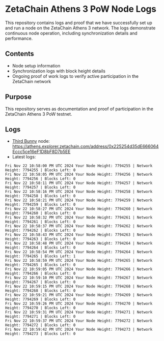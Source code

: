 # ZetaChain Athens 3 PoW Node Logs
This repository contains logs and proof that we have successfully set up and run a node on the ZetaChain Athens 3 network. The logs demonstrate continuous node operation, including synchronization details and performance.

## Contents
- Node setup information
- Synchronization logs with block height details
- Ongoing proof of work logs to verify active participation in the ZetaChain network

## Purpose
This repository serves as documentation and proof of participation in the ZetaChain Athens 3 PoW testnet.

## Logs

- [Third Bunny](https://thirdbunny.xyz/) node: https://athens.explorer.zetachain.com/address/0x225254d35dE666064Eccc5ce16eF1D8bF8D7b5EE
- Latest logs:
```
Fri Nov 22 10:58:00 PM UTC 2024 Your Node Height: 7794255 | Network Height: 7794255 | Blocks Left: 0
Fri Nov 22 10:58:05 PM UTC 2024 Your Node Height: 7794256 | Network Height: 7794256 | Blocks Left: 0
Fri Nov 22 10:58:11 PM UTC 2024 Your Node Height: 7794257 | Network Height: 7794257 | Blocks Left: 0
Fri Nov 22 10:58:16 PM UTC 2024 Your Node Height: 7794258 | Network Height: 7794258 | Blocks Left: 0
Fri Nov 22 10:58:21 PM UTC 2024 Your Node Height: 7794259 | Network Height: 7794259 | Blocks Left: 0
Fri Nov 22 10:58:27 PM UTC 2024 Your Node Height: 7794260 | Network Height: 7794260 | Blocks Left: 0
Fri Nov 22 10:58:32 PM UTC 2024 Your Node Height: 7794261 | Network Height: 7794261 | Blocks Left: 0
Fri Nov 22 10:58:37 PM UTC 2024 Your Node Height: 7794262 | Network Height: 7794262 | Blocks Left: 0
Fri Nov 22 10:58:43 PM UTC 2024 Your Node Height: 7794263 | Network Height: 7794263 | Blocks Left: 0
Fri Nov 22 10:58:48 PM UTC 2024 Your Node Height: 7794264 | Network Height: 7794264 | Blocks Left: 0
Fri Nov 22 10:58:54 PM UTC 2024 Your Node Height: 7794264 | Network Height: 7794265 | Blocks Left: 1
Fri Nov 22 10:58:59 PM UTC 2024 Your Node Height: 7794265 | Network Height: 7794265 | Blocks Left: 0
Fri Nov 22 10:59:05 PM UTC 2024 Your Node Height: 7794266 | Network Height: 7794266 | Blocks Left: 0
Fri Nov 22 10:59:10 PM UTC 2024 Your Node Height: 7794267 | Network Height: 7794267 | Blocks Left: 0
Fri Nov 22 10:59:15 PM UTC 2024 Your Node Height: 7794268 | Network Height: 7794268 | Blocks Left: 0
Fri Nov 22 10:59:21 PM UTC 2024 Your Node Height: 7794269 | Network Height: 7794269 | Blocks Left: 0
Fri Nov 22 10:59:26 PM UTC 2024 Your Node Height: 7794270 | Network Height: 7794270 | Blocks Left: 0
Fri Nov 22 10:59:31 PM UTC 2024 Your Node Height: 7794271 | Network Height: 7794271 | Blocks Left: 0
Fri Nov 22 10:59:37 PM UTC 2024 Your Node Height: 7794272 | Network Height: 7794272 | Blocks Left: 0
Fri Nov 22 10:59:42 PM UTC 2024 Your Node Height: 7794273 | Network Height: 7794273 | Blocks Left: 0
```

